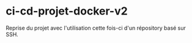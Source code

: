 # ci-cd-projet-docker-v2

Reprise du projet avec l'utilisation cette fois-ci d'un répository basé sur SSH.
